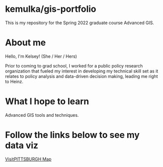 # kemulka/gis-portfolio
This is my repository for the Spring 2022 graduate course Advanced GIS.


# About me
Hello, I'm Kelsey!
(She / Her / Hers)

Prior to coming to grad school, I worked for a public policy research organization that fueled my interest in developing my technical skill set as it relates to policy analysis and data-driven decision making, leading me right to Heinz. 

# What I hope to learn
Advanced GIS tools and techniques.


# Follow the links below to see my data viz

[VisitPITTSBURGH Map](/visitpghmap.md)
